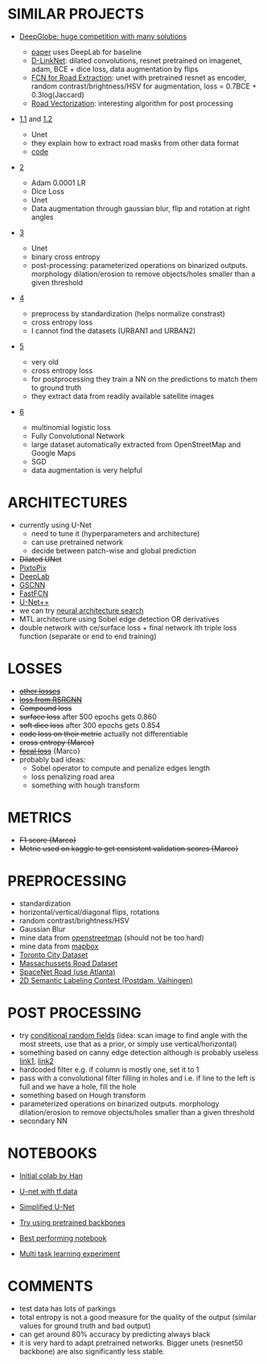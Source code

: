 # SIMILAR PROJECTS
- [DeepGlobe: huge competition with many solutions](http://deepglobe.org/leaderboard.html)
    - [paper](https://www.researchgate.net/publication/325215555_DeepGlobe_2018_A_Challenge_to_Parse_the_Earth_through_Satellite_Images) uses DeepLab for baseline
    - [D-LinkNet](http://openaccess.thecvf.com/content_cvpr_2018_workshops/papers/w4/Zhou_D-LinkNet_LinkNet_With_CVPR_2018_paper.pdf): dilated convolutions, resnet pretrained on imagenet, adam, BCE + dice loss, data augmentation by flips  
    - [FCN for Road Extraction](http://openaccess.thecvf.com/content_cvpr_2018_workshops/papers/w4/Buslaev_Fully_Convolutional_Network_CVPR_2018_paper.pdf): unet with pretrained resnet as encoder, random contrast/brightness/HSV for augmentation, loss = 0.7BCE + 0.3log(Jaccard)
    - [Road Vectorization](http://openaccess.thecvf.com/content_cvpr_2018_workshops/papers/w4/Filin_Road_Detection_With_CVPR_2018_paper.pdf): interesting algorithm for post processing

- [1.1](https://medium.com/the-downlinq/broad-area-satellite-imagery-semantic-segmentation-basiss-4a7ea2c8466f) and [1.2](https://medium.com/the-downlinq/creating-training-datasets-for-the-spacenet-road-detection-and-routing-challenge-6f970d413e2f)
    - Unet
    - they explain how to extract road masks from other data format
    - [code](https://github.com/CosmiQ/basiss)

- [2](https://blog.insightdatascience.com/deep-learning-for-disaster-recovery-45c8cd174d7a)
    - Adam 0.0001 LR
    - Dice Loss
    - Unet
    - Data augmentation through gaussian blur, flip and rotation at right angles

- [3](https://deepsense.ai/deep-learning-for-satellite-imagery-via-image-segmentation/)
    - Unet
    - binary cross entropy
    - post-processing: parameterized operations on binarized outputs. morphology dilation/erosion to remove objects/holes smaller than a given threshold

- [4](https://www.cs.toronto.edu/~vmnih/docs/noisy_maps.pdf)
    - preprocess by standardization (helps normalize constrast)
    - cross entropy loss
    - I cannot find the datasets (URBAN1 and URBAN2)

- [5](https://www.cs.toronto.edu/~hinton/absps/road_detection.pdf)
    - very old
    - cross entropy loss
    - for postprocessing they train a NN on the predictions to match them to ground truth
    - they extract data from readily available satellite images
    
- [6](https://ethz.ch/content/dam/ethz/special-interest/baug/igp/photogrammetry-remote-sensing-dam/documents/pdf/Papers/Learning%20Aerial%20Image.pdf)
    - multinomial logistic loss
    - Fully Convolutional Network
    - large dataset automatically extracted from OpenStreetMap and Google Maps
    - SGD
    - data augmentation is very helpful


# ARCHITECTURES
- currently using U-Net
    - need to tune it (hyperparameters and architecture)
    - can use pretrained network
    - decide between patch-wise and global prediction
- ~~Dilated UNet~~
- [PixtoPix](https://phillipi.github.io/pix2pix/)
- [DeepLab](https://github.com/bonlime/keras-deeplab-v3-plus)
- [GSCNN](https://github.com/ben-davidson-6/Gated-SCNN/blob/master/gscnn/model/model_definition.py)
- [FastFCN](https://github.com/wuhuikai/FastFCN)
- [U-Net++](https://github.com/MrGiovanni/UNetPlusPlus)
- we can try [neural architecture search](https://arxiv.org/pdf/2003.11883v1.pdf)
- MTL architecture using Sobel edge detection OR derivatives
- double network with ce/surface loss + final network ith triple loss function (separate or end to end training)


# LOSSES

- [~~other losses~~](https://medium.com/@junma11/loss-functions-for-medical-image-segmentation-a-taxonomy-cefa5292eec0)
- [~~loss from RSRCNN~~](https://ieeexplore.ieee.org/stamp/stamp.jsp?tp=&arnumber=7876793)
- ~~Compound loss~~
- ~~surface loss~~ after 500 epochs gets 0.860
- ~~soft dice loss~~ after 300 epochs gets 0.854
- ~~code loss on their metric~~ actually not differentiable
- ~~cross entropy {Marco}~~
- [~~focal loss~~](https://towardsdatascience.com/neural-networks-intuitions-3-focal-loss-for-dense-object-detection-paper-explanation-61bc0205114e) {Marco}
- probably bad ideas:
    - Sobel operator to compute and penalize edges length
    - loss penalizing road area
    - something with hough transform


# METRICS
- ~~F1 score {Marco}~~
- ~~Metric used on kaggle to get consistent validation scores {Marco}~~


# PREPROCESSING
- standardization
- horizontal/vertical/diagonal flips, rotations
- random contrast/brightness/HSV
- Gaussian Blur
- mine data from [openstreetmap](https://help.openstreetmap.org/questions/44378/obtaining-unlabeled-road-data-layer) (should not be too hard)
- mine data from [mapbox](https://docs.mapbox.com/vector-tiles/reference/mapbox-streets-v8/)
- [Toronto City Dataset](http://www.cs.toronto.edu/~wenjie/papers/iccv17/wang_etal_iccv17.pdf)
- [Massachussets Road Dataset](https://www.cs.toronto.edu/~vmnih/data/)
- [SpaceNet Road (use Atlanta)](https://spacenetchallenge.github.io/datasets/spacenetRoads-summary.html)
- [2D Semantic Labeling Contest (Postdam, Vaihingen)](http://www2.isprs.org/commissions/comm3/wg4/2d-sem-label-potsdam.html)


# POST PROCESSING
- try [conditional random fields](https://github.com/lucasb-eyer/pydensecrf/blob/master/examples/Non%20RGB%20Example.ipynb)
 (idea: scan image to find angle with the most streets, use that as a prior, or simply use vertical/horizontal)
- something based on canny edge detection although is probably useless
[link1](https://towardsdatascience.com/canny-edge-detection-step-by-step-in-python-computer-vision-b49c3a2d8123), 
[link2](http://www.sci.utah.edu/~cscheid/spr05/imageprocessing/project4/)
- hardcoded filter e.g. if column is mostly one, set it to 1
- pass with a convolutional filter filling in holes and i.e. if line to the left is full and we have a hole, fill the hole
- something based on Hough transform
- parameterized operations on binarized outputs. morphology dilation/erosion to remove objects/holes smaller than a given threshold
- secondary NN


# NOTEBOOKS
- [Initial colab by Han](https://colab.research.google.com/drive/14Cs7Bs1DXQCTGUOj-cViJiKC47O_E2cA)
- [U-net with tf.data](https://drive.google.com/open?id=1EgznF_kmUdJmsT0qDfY2tKxLHOZrsMdi)
- [Simplified U-Net](https://drive.google.com/open?id=11Tx38SgUgQSCccHkl6tC7K13YFN7fd1b)
- [Try using pretrained backbones](https://colab.research.google.com/drive/1IruU8ALJoiqHP1FqDNqtt2EpxD8Vwgpe?usp=sharing)

- [Best performing notebook](https://colab.research.google.com/drive/11TNtlbcO_8kfSW39JXHiHJcWpIZ3NQWS?usp=sharing)
- [Multi task learning experiment](https://colab.research.google.com/drive/1cS6_Y5TXMQnVFMGdsNavb1Nh-N_fMowI?usp=sharing)



# COMMENTS
- test data has lots of parkings
- total entropy is not a good measure for the quality of the output (similar values for ground truth and bad output)
- can get around 80% accuracy by predicting always black
- it is very hard to adapt pretrained networks. Bigger unets (resnet50 backbone) are also significantly less stable.